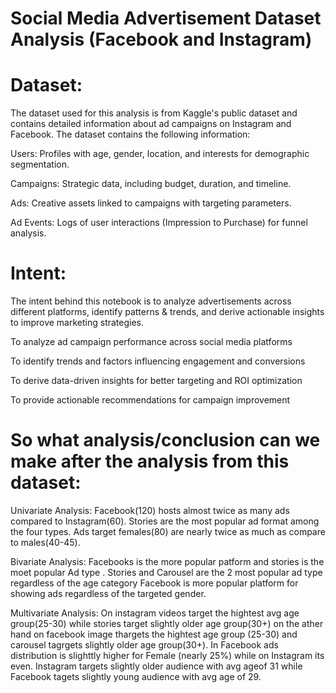 # Social Media Advertisement Dataset Analysis (Facebook and Instagram)

# Dataset:
The dataset used for this analysis is from Kaggle's public dataset and contains detailed information about ad campaigns on Instagram and Facebook. The dataset contains the following information: 
  
  Users: Profiles with age, gender, location, and interests for demographic segmentation.
  
  Campaigns: Strategic data, including budget, duration, and timeline.
  
  Ads: Creative assets linked to campaigns with targeting parameters.
  
  Ad Events: Logs of user interactions (Impression to Purchase) for funnel analysis.

# Intent:
The intent behind this notebook is to analyze advertisements across different platforms, identify patterns & trends, and derive actionable insights to improve marketing strategies.

  To analyze ad campaign performance across social media platforms
  
  To identify trends and factors influencing engagement and conversions
  
  To derive data-driven insights for better targeting and ROI optimization
  
  To provide actionable recommendations for campaign improvement

# So what analysis/conclusion can we make after the analysis from this dataset:
Univariate Analysis: 
  Facebook(120) hosts almost twice as many ads compared to Instagram(60).
  Stories are the most popular ad format among the four types.
  Ads target females(80) are nearly twice as much as compare to males(40-45).

Bivariate Analysis:
  Facebooks is the more popular patform and stories is the moet popular Ad type .
  Stories and Carousel are the 2 most popular ad type regardless of the age category
  Facebook is more popular platform for showing ads regardless of the targeted gender.

Multivariate Analysis:
  On instagram videos target the hightest avg age group(25-30) while stories target slightly older age group(30+) on the ather hand on facebook image thargets the hightest age group (25-30) and carousel tagrgets slightly older age group(30+).
  In Facebook ads distribution is slighttly higher for Female (nearly 25%) while on Instagram its even.
  Instagram targets slightly older audience with avg ageof 31 while Facebook tagets slightly young audience with avg age of 29. 





